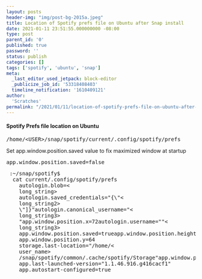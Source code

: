 ```yaml
---
layout: posts
header-img: "img/post-bg-2015a.jpeg"
title: Location of Spotify prefs file on Ubuntu after Snap install
date: 2021-01-11 23:51:55.000000000 -08:00
type: post
parent_id: '0'
published: true
password: ''
status: publish
categories: []
tags: ['spotify', 'ubuntu', 'snap']
meta:
  _last_editor_used_jetpack: block-editor
  _publicize_job_id: '53318408403'
  timeline_notification: '1610409121'
author:
  'Scratches'
permalink: "/2021/01/11/location-of-spotify-prefs-file-on-ubuntu-after-snap-install/"
---
```


#### Spotify Prefs file location on Ubuntu

<pre>/home/&lt;USER&gt;/snap/spotify/current/.config/spotify/prefs</pre>


Set app.window.position.saved value to fix maximized window at startup


<pre>app.window.position.saved=false</pre>


<pre> :~/snap/spotify$ 
  cat current/.config/spotify/prefs
    autologin.blob=&lt;
    long_string&gt;
    autologin.saved_credentials="{\"&lt;
    long_string2&gt;
    \"]}"autologin.canonical_username="&lt;
    long_string3&gt;
    "app.window.position.x=72autologin.username=""&lt;
    long_string3&gt;
    app.window.position.saved=trueapp.window.position.height=836app.autostart-mode=""
    app.window.position.y=64
    storage.last-location="/home/&lt;
    user_name&gt;
    /snap/spotify/common/.cache/spotify/Storage"app.window.position.width=1528core.clock_delta=1
    app.last-launched-version="1.1.46.916.g416cacf1"
    app.autostart-configured=true
</pre>


